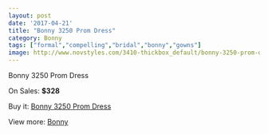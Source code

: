 ```yaml
---
layout: post
date: '2017-04-21'
title: "Bonny 3250 Prom Dress"
category: Bonny
tags: ["formal","compelling","bridal","bonny","gowns"]
image: http://www.novstyles.com/3410-thickbox_default/bonny-3250-prom-dress.jpg
---
```

Bonny 3250 Prom Dress

On Sales: **$328**
<a href="https://www.novstyles.com/en/bonny/2001-bonny-3250-prom-dress.html"><amp-img layout="responsive" width="600" height="600" src="//www.novstyles.com/3410-thickbox_default/bonny-3250-prom-dress.jpg" alt="Bonny 3250 Prom Dress 0" /></a>

Buy it: [Bonny 3250 Prom Dress](https://www.novstyles.com/en/bonny/2001-bonny-3250-prom-dress.html "Bonny 3250 Prom Dress")

View more: [Bonny](https://www.novstyles.com/en/11-bonny "Bonny")